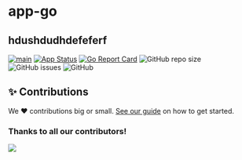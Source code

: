 # app-go
## hdushdudhdefeferf


[![main](https://github.com/vitor-savicki/app-go/actions/workflows/main.yml/badge.svg)](https://github.com/vitor-savicki/app-go/actions/workflows/main.yml)
[![App Status](https://argocd.vitor-savicki.eti.br/api/badge?name=dev-app-go&revision=true)](https://argocd.vitor-savicki.eti.br/applications/dev-app-go)
[![Go Report Card](https://goreportcard.com/badge/github.com/vitor-savicki/app-go)](https://goreportcard.com/report/github.com/vitor-savicki/app-go)
![GitHub repo size](https://img.shields.io/github/repo-size/vitor-savicki/app-go)
![GitHub issues](https://img.shields.io/github/issues/vitor-savicki/app-go)
![GitHub](https://img.shields.io/github/license/vitor-savicki/app-go)


## ✨ Contributions

We ❤️ contributions big or small. [See our guide](contributing.md) on how to get started.

### Thanks to all our contributors!

<a href="https://github.com/devxp-tech/app-go/graphs/contributors">
  <img src="https://contrib.rocks/image?repo=devxp-tech/app-go" />
</a>

